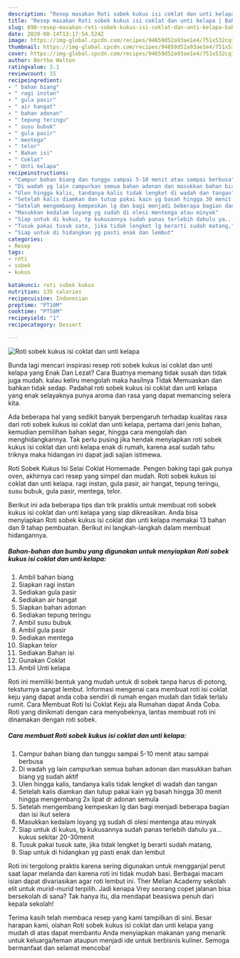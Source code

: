 ```yaml
---
description: "Resep masakan Roti sobek kukus isi coklat dan unti kelapa | Bahan Membuat Roti sobek kukus isi coklat dan unti kelapa Yang Enak dan Simpel"
title: "Resep masakan Roti sobek kukus isi coklat dan unti kelapa | Bahan Membuat Roti sobek kukus isi coklat dan unti kelapa Yang Enak dan Simpel"
slug: 690-resep-masakan-roti-sobek-kukus-isi-coklat-dan-unti-kelapa-bahan-membuat-roti-sobek-kukus-isi-coklat-dan-unti-kelapa-yang-enak-dan-simpel
date: 2020-08-14T13:17:54.524Z
image: https://img-global.cpcdn.com/recipes/94659d52a93ae1e4/751x532cq70/roti-sobek-kukus-isi-coklat-dan-unti-kelapa-foto-resep-utama.jpg
thumbnail: https://img-global.cpcdn.com/recipes/94659d52a93ae1e4/751x532cq70/roti-sobek-kukus-isi-coklat-dan-unti-kelapa-foto-resep-utama.jpg
cover: https://img-global.cpcdn.com/recipes/94659d52a93ae1e4/751x532cq70/roti-sobek-kukus-isi-coklat-dan-unti-kelapa-foto-resep-utama.jpg
author: Bertha Walton
ratingvalue: 3.1
reviewcount: 15
recipeingredient:
- " bahan biang"
- " ragi instan"
- " gula pasir"
- " air hangat"
- " bahan adonan"
- " tepung teringu"
- " susu bubuk"
- " gula pasir"
- " mentega"
- " telor"
- " Bahan isi"
- " Coklat"
- " Unti kelapa"
recipeinstructions:
- "Campur bahan biang dan tunggu sampai 5-10 menit atau sampai berbusa"
- "Di wadah yg lain campurkan semua bahan adonan dan masukkan bahan biang yg sudah aktif"
- "Ulen hingga kalis, tandanya kalis tidak lengket di wadah dan tangan"
- "Setelah kalis diamkan dan tutup pakai kain yg basah hingga 30 menit hingga mengembang 2x lipat dr adonan semula"
- "Setelah mengembang kempeskan lg dan bagi menjadi beberapa bagian dan isi ikut selera"
- "Masukkan kedalam loyang yg sudah di olesi mentenga atau minyak"
- "Siap untuk di kukus, tp kukusannya sudah panas terlebih dahulu ya... kukus sekitar 20-30menit"
- "Tusuk pakai tusuk sate, jika tidak lengket lg berarti sudah matang,"
- "Siap untuk di hidangkan yg pasti enak dan lembut"
categories:
- Resep
tags:
- roti
- sobek
- kukus

katakunci: roti sobek kukus 
nutrition: 135 calories
recipecuisine: Indonesian
preptime: "PT10M"
cooktime: "PT58M"
recipeyield: "1"
recipecategory: Dessert

---
```



![Roti sobek kukus isi coklat dan unti kelapa](https://img-global.cpcdn.com/recipes/94659d52a93ae1e4/751x532cq70/roti-sobek-kukus-isi-coklat-dan-unti-kelapa-foto-resep-utama.jpg)

Bunda lagi mencari inspirasi resep roti sobek kukus isi coklat dan unti kelapa yang Enak Dan Lezat? Cara Buatnya memang tidak susah dan tidak juga mudah. kalau keliru mengolah maka hasilnya Tidak Memuaskan dan bahkan tidak sedap. Padahal roti sobek kukus isi coklat dan unti kelapa yang enak selayaknya punya aroma dan rasa yang dapat memancing selera kita.

Ada beberapa hal yang sedikit banyak berpengaruh terhadap kualitas rasa dari roti sobek kukus isi coklat dan unti kelapa, pertama dari jenis bahan, kemudian pemilihan bahan segar, hingga cara mengolah dan menghidangkannya. Tak perlu pusing jika hendak menyiapkan roti sobek kukus isi coklat dan unti kelapa enak di rumah, karena asal sudah tahu triknya maka hidangan ini dapat jadi sajian istimewa.

Roti Sobek Kukus Isi Selai Coklat Homemade. Pengen baking tapi gak punya oven, akhirnya cari resep yang simpel dan mudah. Roti sobek kukus isi coklat dan unti kelapa. ragi instan, gula pasir, air hangat, tepung teringu, susu bubuk, gula pasir, mentega, telor.


Berikut ini ada beberapa tips dan trik praktis untuk membuat roti sobek kukus isi coklat dan unti kelapa yang siap dikreasikan. Anda bisa menyiapkan Roti sobek kukus isi coklat dan unti kelapa memakai 13 bahan dan 9 tahap pembuatan. Berikut ini langkah-langkah dalam membuat hidangannya.

<!--inarticleads1-->

##### Bahan-bahan dan bumbu yang digunakan untuk menyiapkan Roti sobek kukus isi coklat dan unti kelapa:

1. Ambil  bahan biang
1. Siapkan  ragi instan
1. Sediakan  gula pasir
1. Sediakan  air hangat
1. Siapkan  bahan adonan
1. Sediakan  tepung teringu
1. Ambil  susu bubuk
1. Ambil  gula pasir
1. Sediakan  mentega
1. Siapkan  telor
1. Sediakan  Bahan isi
1. Gunakan  Coklat
1. Ambil  Unti kelapa


Roti ini memiliki bentuk yang mudah untuk di sobek tanpa harus di potong, teksturnya sangat lembut. Informasi mengenai cara membuat roti isi coklat keju yang dapat anda coba sendiri di rumah engan mudah dan tidak terlalu rumit. Cara Membuat Roti Isi Coklat Keju ala Rumahan dapat Anda Coba. Roti yang dinikmati dengan cara menyobeknya, lantas membuat roti ini dinamakan dengan roti sobek. 

<!--inarticleads2-->

##### Cara membuat Roti sobek kukus isi coklat dan unti kelapa:

1. Campur bahan biang dan tunggu sampai 5-10 menit atau sampai berbusa
1. Di wadah yg lain campurkan semua bahan adonan dan masukkan bahan biang yg sudah aktif
1. Ulen hingga kalis, tandanya kalis tidak lengket di wadah dan tangan
1. Setelah kalis diamkan dan tutup pakai kain yg basah hingga 30 menit hingga mengembang 2x lipat dr adonan semula
1. Setelah mengembang kempeskan lg dan bagi menjadi beberapa bagian dan isi ikut selera
1. Masukkan kedalam loyang yg sudah di olesi mentenga atau minyak
1. Siap untuk di kukus, tp kukusannya sudah panas terlebih dahulu ya... kukus sekitar 20-30menit
1. Tusuk pakai tusuk sate, jika tidak lengket lg berarti sudah matang,
1. Siap untuk di hidangkan yg pasti enak dan lembut


Roti ini tergolong praktis karena sering digunakan untuk mengganjal perut saat lapar melanda dan karena roti ini tidak mudah basi. Berbagai macam isian dapat divariasikan agar roti lembut ini. Ther Melian Academy sekolah elit untuk murid-murid terpilih. Jadi kenapa Vrey seorang copet jalanan bisa bersekolah di sana? Tak hanya itu, dia mendapat beasiswa penuh dari kepala sekolah! 

Terima kasih telah membaca resep yang kami tampilkan di sini. Besar harapan kami, olahan Roti sobek kukus isi coklat dan unti kelapa yang mudah di atas dapat membantu Anda menyiapkan makanan yang menarik untuk keluarga/teman ataupun menjadi ide untuk berbisnis kuliner. Semoga bermanfaat dan selamat mencoba!
